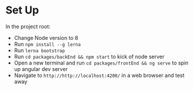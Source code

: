 <!-- Have to be on Node 8 -->
<!-- Lerna bootstrap at the root -->
<!-- Then run lerna run init or something, make it the same for both apps...should OPEN angular app -->
<!-- Should be good to go -->
# Set Up
In the project root:
* Change Node version to 8
* Run `npm install --g lerna`
* Run `lerna bootstrap`
* Run `cd packages/backEnd && npm start` to kick of node server
* Open a new terminal and run `cd packages/frontEnd && ng serve` to spin up angular dev server
* Navigate to `http://http://localhost:4200/` in a web browser and test away
